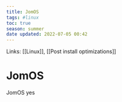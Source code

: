 ```yaml
---
title: JomOS
tags: #linux
toc: true
season: summer
date updated: 2022-07-05 00:42
---
```


Links: [[Linux]], [[Post install optimizations]]

# JomOS
JomOS
yes